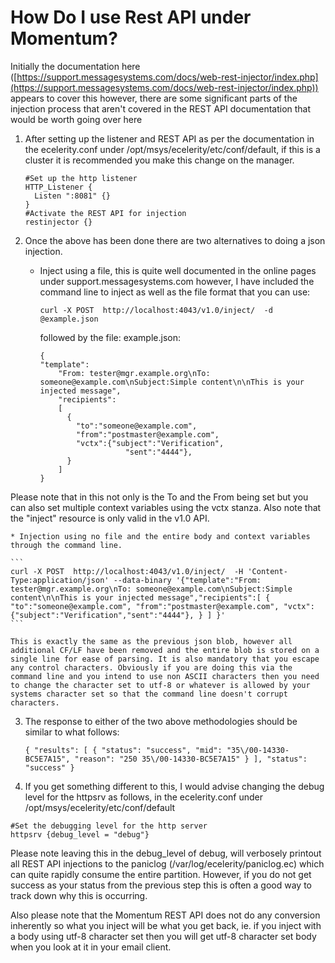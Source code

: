 # How Do I use Rest API under Momentum?

Initially the documentation here ([https://support.messagesystems.com/docs/web-rest-injector/index.php](https://support.messagesystems.com/docs/web-rest-injector/index.php)) appears to cover this however, there are some significant parts of the injection process that aren't covered in the REST API documentation that would be worth going over here

1. After setting up the listener and REST API as per the documentation in the ecelerity.conf under /opt/msys/ecelerity/etc/conf/default, if this is a cluster it is recommended you make this change on the manager.

    ```
    #Set up the http listener
    HTTP_Listener {
      Listen ":8081" {}
    }  
    #Activate the REST API for injection
    restinjector {}
    ```

2. Once the above has been done there are two alternatives to doing a json injection.

    * Inject using a file, this is quite well documented in the online pages under support.messagesystems.com however, I have included the command line to inject as well as the file format that you can use:

        ```
        curl -X POST  http://localhost:4043/v1.0/inject/  -d @example.json
        ```
        followed by the file: example.json:
   
        ```
        {
        "template":
            "From: tester@mgr.example.org\nTo: someone@example.com\nSubject:Simple content\n\nThis is your injected message",
            "recipients":
            [
              {
                "to":"someone@example.com",
                "from":"postmaster@example.com",
                "vctx":{"subject":"Verification",
                           "sent":"4444"},
              }
            ]
        }
        ```
Please note that in this not only is the To and the From being set but you can also set multiple context variables using the vctx stanza. Also note that the "inject" resource is only valid in the v1.0 API.
    
    * Injection using no file and the entire body and context variables through the command line.
    
    ```
	curl -X POST  http://localhost:4043/v1.0/inject/  -H 'Content-Type:application/json' --data-binary '{"template":"From: tester@mgr.example.org\nTo: someone@example.com\nSubject:Simple content\n\nThis is your injected message","recipients":[ { "to":"someone@example.com", "from":"postmaster@example.com", "vctx":{"subject":"Verification","sent":"4444"}, } ] }'
	```
	
	This is exactly the same as the previous json blob, however all additional CF/LF have been removed and the entire blob is stored on a single line for ease of parsing. It is also mandatory that you escape any control characters. Obviously if you are doing this via the command line and you intend to use non ASCII characters then you need to change the character set to utf-8 or whatever is allowed by your systems character set so that the command line doesn't corrupt characters.
    
3. The response to either of the two above methodologies should be similar to what follows:

    ```
    { "results": [ { "status": "success", "mid": "35\/00-14330-BC5E7A15", "reason": "250 35\/00-14330-BC5E7A15" } ], "status": "success" }
    ```
4. If you get something different to this, I would advise changing the debug level for the httpsrv as follows, in the ecelerity.conf under /opt/msys/ecelerity/etc/conf/default

  ```
  #Set the debugging level for the http server
  httpsrv {debug_level = "debug"}
  ```
Please note leaving this in the debug_level of debug, will verbosely printout all REST API injections to the paniclog (/var/log/ecelerity/paniclog.ec) which can quite rapidly consume the entire partition. However, if you do not get success as your status from the previous step this is often a good way to track down why this is occurring.

Also please note that the Momentum REST API does not do any conversion inherently so what you inject will be what you get back, ie. if you inject with a body using utf-8 character set then you will get utf-8 character set body when you look at it in your email client.